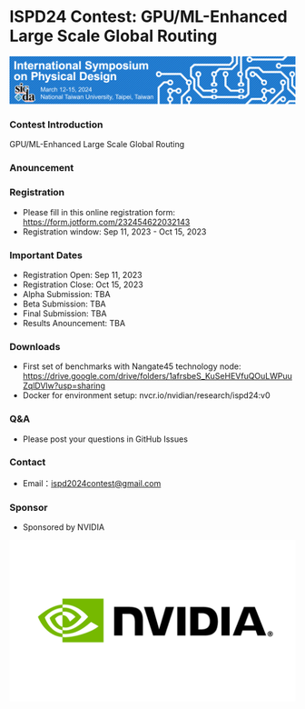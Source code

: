 # ISPD24 Contest: GPU/ML-Enhanced Large Scale Global Routing

<img width="1000" alt="profile" src="etc/ispd_logo.png">

### Contest Introduction

GPU/ML-Enhanced Large Scale Global Routing

### Anouncement

### Registration

- Please fill in this online registration form: https://form.jotform.com/232454622032143
- Registration window: Sep 11, 2023 - Oct 15, 2023

### Important Dates

- Registration Open: Sep 11, 2023
- Registration Close: Oct 15, 2023
- Alpha Submission: TBA
- Beta Submission: TBA
- Final Submission: TBA
- Results Anouncement: TBA

### Downloads

- First set of benchmarks with Nangate45 technology node: https://drive.google.com/drive/folders/1afrsbeS_KuSeHEVfuQOuLWPuuZqlDVlw?usp=sharing
- Docker for environment setup: nvcr.io/nvidian/research/ispd24:v0
  
### Q&A

- Please post your questions in GitHub Issues

### Contact

- Email：ispd2024contest@gmail.com

### Sponsor
 - Sponsored by NVIDIA
   
<img width="600" alt="profile" src="etc/nvidia_logo.png">
